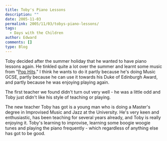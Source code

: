 ```yaml
---
title: Toby's Piano Lessons
description: ""
date: 2005-11-03
permalink: 2005/11/03/tobys-piano-lessons/
tags:
  - Days with the Children
author: Edward
comments: []
type: Blog
---
```


Toby decided after the summer holiday that he wanted to have piano
lessons again. He tinkled quite a lot over the summer and learnt some
music from \"[Pop Hits][1].\" I think he wants to do it partly because
he\'s doing Music GCSE, partly because he can use it towards his Duke of
Edinburgh Award, and partly because he was enjoying playing again.

The first teacher we found didn\'t turn out very well - he was a little
odd and Toby just didn\'t like his style of teaching or playing.

The new teacher Toby has got is a young man who is doing a Master\'s
degree in Improvised Music and Jazz at the University. He\'s very keen
and enthusiastic, has been teaching for several years already, and Toby
is really enjoying it. Toby\'s learning to improvise, learning some
boogie woogie tunes and playing the piano frequently - which regardless
of anything else has got to be good.



[1]: https://www.amazon.co.uk/exec/obidos/ASIN/1844495671/qid%3D1131065605/202-0604032-2435842
